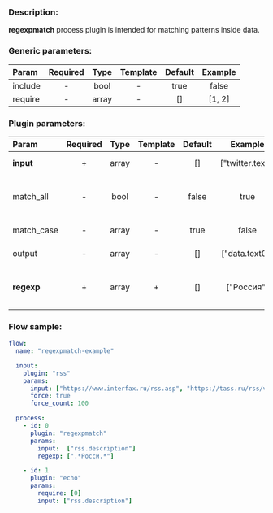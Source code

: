 ### Description:

**regexpmatch** process plugin is intended for matching patterns inside
data.


### Generic parameters:

| Param     | Required   | Type    | Template   | Default   | Example   |
| :-------- | :--------: | :-----: | :--------: | :-------: | :-------: |
| include   | -          | bool    | -          | true      | false     |
| require   | -          | array   | -          | []        | [1, 2]    |


### Plugin parameters:

| Param        | Required   | Type    | Template   | Default   | Example            | Description                                                                                                                  |
| :----------- | :--------: | :-----: | :--------: | :-------: | :----------------: | :--------------------------------------------------------------------------------------------------------------------------- |
| **input**    | +          | array   | -          | []        | ["twitter.text"]   | List of [DataItem](../../concept.md) fields with data.                                                                       |
| match_all    | -          | bool    | -          | false     | true               | Patterns must be matched in all selected [DataItem](../../concept.md) fields.                                                |
| match_case   | -          | array   | -          | true      | false              | Case sensitive/insensitive.                                                                                                  |
| output       | -          | array   | -          | []        | ["data.text0"]     | List of target [DataItem](../../concept.md) fields.                                                                          |
| **regexp**   | +          | array   | +          | []        | ["Россия"]         | List of config templates/raw regexps for matching.                                                                           |


### Flow sample:

```yaml
flow:
  name: "regexpmatch-example"

  input:
    plugin: "rss"
    params:
      input: ["https://www.interfax.ru/rss.asp", "https://tass.ru/rss/v2.xml"]
      force: true
      force_count: 100

  process:
    - id: 0
      plugin: "regexpmatch"
      params:
        input:  ["rss.description"]
        regexp: [".*Росси.*"]

    - id: 1
      plugin: "echo"
      params:
        require: [0]
        input: ["rss.description"]
```

